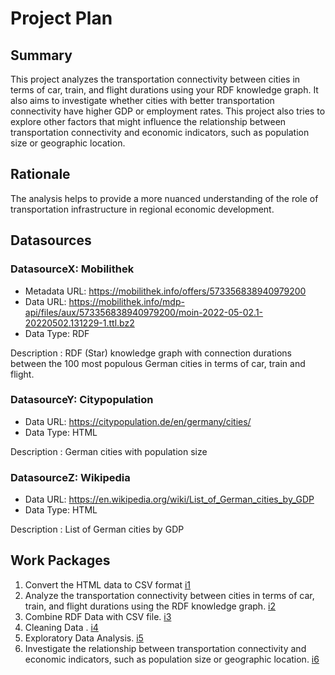 # Project Plan

## Summary

This project analyzes the transportation connectivity between cities in terms of car, train, and flight durations using your RDF knowledge graph. It also aims to investigate whether cities with better transportation connectivity have higher GDP or employment rates. This project also tries to explore other factors that might influence the relationship between transportation connectivity and economic indicators, such as population size or geographic location. 
## Rationale

The analysis helps to provide a more nuanced understanding of the role of transportation infrastructure in regional economic development.

## Datasources


### DatasourceX: Mobilithek
* Metadata URL: https://mobilithek.info/offers/573356838940979200
* Data URL: https://mobilithek.info/mdp-api/files/aux/573356838940979200/moin-2022-05-02.1-20220502.131229-1.ttl.bz2
* Data Type: RDF

Description : RDF (Star) knowledge graph with connection durations between the 100 most populous German cities in terms of car, train and flight.

### DatasourceY: Citypopulation
* Data URL: https://citypopulation.de/en/germany/cities/
* Data Type: HTML

Description : German cities with population size

### DatasourceZ: Wikipedia
* Data URL: https://en.wikipedia.org/wiki/List_of_German_cities_by_GDP
* Data Type: HTML

Description : List of German cities by GDP

## Work Packages

1. Convert the HTML data to CSV format [i1]
2. Analyze the transportation connectivity between cities in terms of car, train, and flight durations using the RDF knowledge graph. [i2]
3. Combine RDF Data with CSV file. [i3]
4. Cleaning Data . [i4]
5. Exploratory Data Analysis. [i5]
6. Investigate the relationship between transportation connectivity and economic indicators, such as population size or geographic location. [i6]

[i1]: https://github.com/diganto-deb/2023-AMSE/issues/1
[i2]: https://github.com/diganto-deb/2023-AMSE/issues/2
[i3]: https://github.com/diganto-deb/2023-AMSE/issues/3
[i4]: https://github.com/diganto-deb/2023-AMSE/issues/4
[i5]: https://github.com/diganto-deb/2023-AMSE/issues/5
[i6]: https://github.com/diganto-deb/2023-AMSE/issues/6
